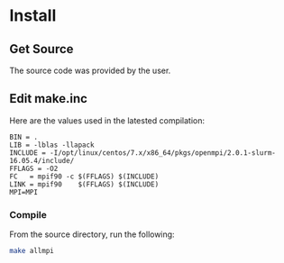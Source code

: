 # Install
## Get Source
The source code was provided by the user.
## Edit make.inc
Here are the values used in the latested compilation:
```
BIN = .
LIB = -lblas -llapack 
INCLUDE = -I/opt/linux/centos/7.x/x86_64/pkgs/openmpi/2.0.1-slurm-16.05.4/include/ 
FFLAGS = -O2
FC   = mpif90 -c $(FFLAGS) $(INCLUDE)
LINK = mpif90    $(FFLAGS) $(INCLUDE)
MPI=MPI
```
### Compile
From the source directory, run the following:
```bash
make allmpi
```
